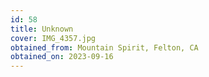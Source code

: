 ```yaml
---
id: 58 
title: Unknown
cover: IMG_4357.jpg
obtained_from: Mountain Spirit, Felton, CA
obtained_on: 2023-09-16
---
```

